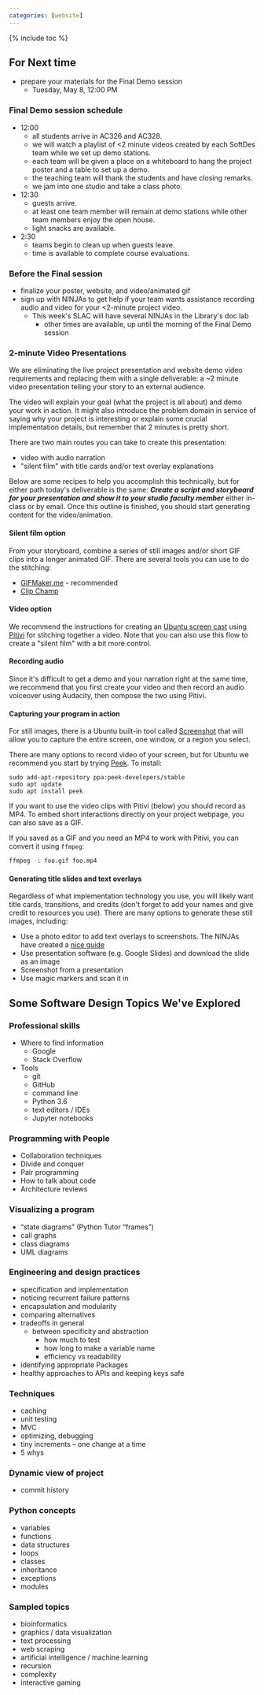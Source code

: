 ```yaml
---
categories: [website]
---
```


{% include toc %}

## For  Next time
* prepare your materials for the Final Demo session
  * Tuesday, May 8, 12:00 PM

### Final Demo session schedule

* 12:00
  * all students arrive in AC326 and AC328.
  * we will watch a playlist of <2 minute videos created by each SoftDes team while we set up demo stations.
  * each team will be given a place on a whiteboard to hang the project poster and a table to set up a demo.
  * the teaching team will thank the students and have closing remarks.
  * we jam into one studio and take a class photo.
* 12:30
  * guests arrive.
  * at least one team member will remain at demo stations while other team members enjoy the open house.
  * light snacks are available.
* 2:30
  * teams begin to clean up when guests leave.
  * time is available to complete course evaluations.

### Before the Final session
* finalize your poster, website, and video/animated gif
* sign up with NINJAs to get help if your team wants assistance recording audio and video for your <2-minute project video.
  * This week's SLAC will have several NINJAs in the Library's doc lab
    * other times are available, up until the morning of the Final Demo session

### 2-minute Video Presentations

We are eliminating the live project presentation and website demo video requirements and replacing them with a single deliverable: a ~2 minute video presentation telling your story to an external audience.

The video will explain your goal (what the project is all about) and demo your work in action. It might also introduce the problem domain in service of saying  why your project is interesting or explain some crucial implementation details, but remember that 2 minutes is pretty short.

There are two main routes you can take to create this presentation:
 - video with audio narration
 - "silent film" with title cards and/or text overlay explanations

Below are some recipes to help you accomplish this technically, but for either path today's deliverable is the same: ***Create a script and storyboard for your presentation and show it to your studio faculty member*** either in-class or by email.
Once this outline is finished, you should start generating content for the video/animation.


#### Silent film option

From your storyboard, combine a series of still images and/or short GIF clips into a longer animated GIF. There are several tools you can use to do the stitching:
 * [GIFMaker.me](http://gifmaker.me/) - recommended
 * [Clip Champ](https://app.clipchamp.com/editor)


#### Video option

We recommend the instructions for creating an [Ubuntu screen cast](https://wiki.ubuntu.com/ScreencastTeam/RecordingScreencasts) using [Pitivi](http://www.pitivi.org/) for stitching together a video. Note that you can also use this flow to create a "silent film" with a bit more control.

#### Recording audio

Since it's difficult to get a demo and your narration right at the same time, we recommend that you first create your video and then record an audio voiceover using Audacity, then compose the two using Pitivi.

#### Capturing your program in action

For still images, there is a Ubuntu built-in tool called [Screenshot](https://help.ubuntu.com/lts/ubuntu-help/screen-shot-record.html) that will allow you to capture the entire screen, one window, or a region you select.

There are many options to record video of your screen, but for Ubuntu we recommend you start by trying [Peek](https://github.com/phw/peek). To install:

```
sudo add-apt-repository ppa:peek-developers/stable
sudo apt update
sudo apt install peek
```

If you want to use the video clips with Pitivi (below) you should record as MP4.
To embed short interactions directly on your project webpage, you can also save as a GIF.

If you saved as a GIF and you need an MP4 to work with Pitivi, you can convert it using ```ffmpeg```:

```bash
ffmpeg -i foo.gif foo.mp4
```

#### Generating title slides and text overlays

Regardless of what implementation technology you use, you will likely want title cards, transitions, and credits (don't forget to add your names and give credit to resources you use). There are many options to generate these still images, including:

 - Use a photo editor to add text overlays to screenshots. The NINJAs have created a [nice guide](https://docs.google.com/document/d/1FX9MCTKgzSn73iF24vFpg69Rrl6vLXkg3Gi8xkz5Lbk/edit?usp=sharing)
 - Use presentation software (e.g. Google Slides) and download the slide as an image
 - Screenshot from a presentation
 - Use magic markers and scan it in


## Some Software Design Topics We've Explored

### Professional skills
* Where to find information
  * Google
  * Stack Overflow
* Tools
  * git
  * GitHub
  * command line
  * Python 3.6
  * text editors / IDEs
  * Jupyter notebooks

### Programming with People
  * Collaboration techniques
  * Divide and conquer
  * Pair programming
  * How to talk about code
  * Architecture reviews

### Visualizing a program
* “state diagrams” (Python Tutor “frames”)
* call graphs
* class diagrams
* UML diagrams

### Engineering and design practices
* specification and implementation
* noticing recurrent failure patterns
* encapsulation and modularity
* comparing alternatives
* tradeoffs in general
  * between specificity and abstraction
	* how much to test
	* how long to make a variable name
    * efficiency vs readability
* identifying appropriate Packages
* healthy approaches to APIs and keeping keys safe

### Techniques
* caching
* unit testing
* MVC
* optimizing, debugging
* tiny increments – one change at a time
* 5 whys

### Dynamic view of project
* commit history

### Python concepts
* variables
* functions
* data structures
* loops
* classes
* inheritance
* exceptions
* modules

### Sampled topics
* bioinformatics
* graphics / data visualization
* text processing
* web scraping
* artificial intelligence / machine learning
* recursion
* complexity
* interactive gaming

